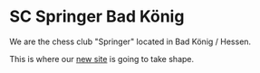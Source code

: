 # SC Springer Bad König

We are the chess club "Springer" located in Bad König / Hessen.

This is where our [new site](https://springerbk.de) is going to take shape.

